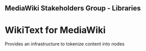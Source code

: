 ## MediaWiki Stakeholders Group - Libraries
# WikiText for MediaWiki

Provides an infrastructure to tokenize content into nodes

